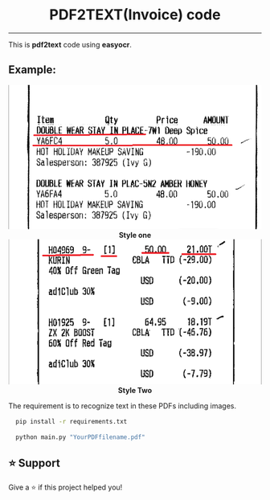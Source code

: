 ## <h1 style="text-align: center;">PDF2TEXT(Invoice) code</h1>
-----------------

This is <b>pdf2text</b> code using <b>easyocr</b>.

Example:
--------------------
<div style="text-align: center;">
    <img src = "./style1.png"><br>
    <b>Style one</b><br>
    <img src = "./style2.png"><br>
    <b>Style Two</b>
</div>


The requirement is to recognize text in these PDFs including images.

```bash
  pip install -r requirements.txt
```
```bash
  python main.py "YourPDFfilename.pdf"
```


⭐️ Support
------------------
Give a ⭐️ if this project helped you!
